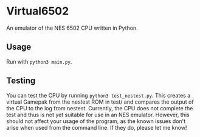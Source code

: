 # Virtual6502
An emulator of the NES 6502 CPU written in Python.

## Usage
Run with `python3 main.py`.

## Testing
You can test the CPU by running `python3 test_nestest.py`. This creates
a virtual Gamepak from the nestest ROM in test/ and compares the output
of the CPU to the log from nestest. Currently, the CPU does not complete
the test and thus is not yet suitable for use in an NES emulator. However, 
this should not affect your usage of the program, as the known issues don't
arise when used from the command line. If they do, please let me know!
